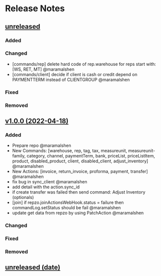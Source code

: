 # Release Notes

## [unreleased]()

### Added

### Changed

- [commands/rep] delete hard code of rep.warehouse for reps start with: [WS, RET, MT] @maramalshen
- [commands/client] decide if client is cash or credit depend on PAYMENTTERM instead of CLIENTGROUP @maramalshen

### Fixed

### Removed

## [v1.0.0 (2022-04-18)](https://github.com/Repzo/repzo-sap-absjo.git)

### Added

- Prepare repo @maramalshen
- New Commands: [warehouse, rep, tag, tax, measureunit, measureunit-family, category, channel, paymentTerm, bank, priceList, priceListItem, product, disabled_product, client, disabled_client, adjust_inventory] @maramalshen
- New Actions: [invoice, return_invoice, proforma, payment, transfer] @maramalshen
- fix bug in sync_client @maramalshen
- add detail with the action.sync_id
- if create transfer was failed then send command: Adjust Inventory (optionals)
- [join] if repzo.joinActionsWebHook.status = failure then commandLog.setStatus should be fail @maramalshen
- update get data from repzo by using PatchAction @maramalshen

### Changed

### Fixed

### Removed

## [unreleased (date)](path)

